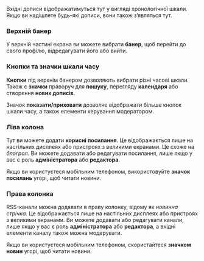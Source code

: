 Вхідні дописи відображатимуться тут у вигляді хронологічної шкали. Якщо ви надішлете будь-які дописи, вони також з’являться тут.

### Верхній банер
У верхній частині екрана ви можете вибрати **банер**, щоб перейти до свого профілю, відредагувати його або вийти.

### Кнопки та значки шкали часу
**Кнопки** під верхнім банером дозволяють вибрати різні часові шкали. Також є **значки** праворуч для **пошуку**, перегляду **календаря** або створення **нових дописів**.

Значок **показати/приховати** дозволяє відображати більше кнопок шкали часу, а також елементи керування модератором.

### Ліва колона
Тут ви можете додати **корисні посилання**. Це відображається лише на настільних дисплеях або пристроях з великими екранами. Це схоже на *блогрол*. Ви можете додавати або редагувати посилання, лише якщо у вас є роль **адміністратора** або **редактора**.

Якщо ви користуєтеся мобільним телефоном, використовуйте **значок посилань** угорі, щоб читати новини.

### Права колонка
RSS-канали можна додавати в праву колонку, відому як *новинна стрічка*. Це відображається лише на настільних дисплеях або пристроях з великими екранами. Ви можете додавати або редагувати канали, лише якщо у вас є роль **адміністратора** або **редактора**, а вхідні елементи каналу також можна модерувати.

Якщо ви користуєтеся мобільним телефоном, скористайтеся **значком новин** угорі, щоб читати новини.
